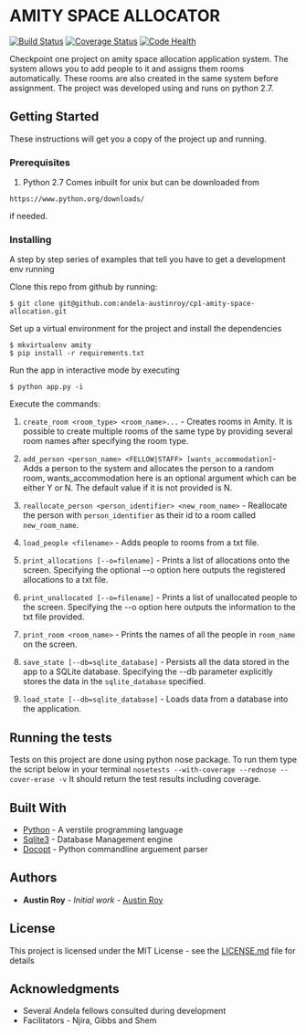 # AMITY SPACE ALLOCATOR

[![Build Status](https://travis-ci.org/andela-austinroy/cp1-amity-space-allocation.svg?branch=develop)](https://travis-ci.org/andela-austinroy/cp1-amity-space-allocation) [![Coverage Status](https://coveralls.io/repos/github/andela-austinroy/cp1-amity-space-allocation/badge.svg?branch=develop)](https://coveralls.io/github/andela-austinroy/cp1-amity-space-allocation?branch=develop) [![Code Health](https://landscape.io/github/andela-austinroy/cp1-amity-space-allocation/develop/landscape.svg?style=plastic)](https://landscape.io/github/andela-austinroy/cp1-amity-space-allocation/develop)

Checkpoint one project on amity space allocation application system. The system allows you to add people to it and assigns them rooms automatically. These rooms are also created in the same system before assignment. The project was developed using and runs on python 2.7.


## Getting Started

These instructions will get you a copy of the project up and running.

### Prerequisites

1. Python 2.7
Comes inbuilt for unix but can be downloaded from
```
https://www.python.org/downloads/
```
if needed.

### Installing

A step by step series of examples that tell you have to get a development env running

Clone this repo from github by running:

```
$ git clone git@github.com:andela-austinroy/cp1-amity-space-allocation.git
```

Set up a virtual environment for the project and install the dependencies

```
$ mkvirtualenv amity
$ pip install -r requirements.txt
```

Run the app in interactive mode by executing
```
$ python app.py -i
```

Execute the commands:

1. `create_room <room_type> <room_name>...` - Creates rooms in Amity. It is possible to create multiple rooms of the same type by providing several room names after specifying the room type.

2. `add_person <person_name> <FELLOW|STAFF> [wants_accommodation]`- Adds a person to the system and allocates the person to a random room, wants_accommodation here is an optional argument which can be either Y or N. The default value if it is not provided is N.

3. `reallocate_person <person_identifier> <new_room_name>` - Reallocate the person with `person_identifier` as their id to a room called `new_room_name`.

4. `load_people <filename>` - Adds people to rooms from a txt file.

5. `print_allocations [--o=filename]`  - Prints a list of allocations onto the screen. Specifying the optional --o option here outputs the registered allocations to a txt file.

6. `print_unallocated [--o=filename]` - Prints a list of unallocated people to the screen. Specifying the --o option here outputs the information to the txt file provided.

7. `print_room <room_name>` - Prints  the names of all the people in `room_name` on the screen.

8. `save_state [--db=sqlite_database]` - Persists all the data stored in the app to a SQLite database. Specifying the --db parameter explicitly stores the data in the `sqlite_database` specified.

9. `load_state [--db=sqlite_database]` - Loads data from a database into the application.


## Running the tests

Tests on this project are done using python nose package. To run them type the script below in your terminal
`nosetests --with-coverage --rednose --cover-erase -v`
It should return the test results including coverage.

## Built With

* [Python](http://www.python.org) - A verstile programming language
* [Sqlite3](https://sqlite.org/) - Database Management engine
* [Docopt](https://rdecopt.org) - Python commandline arguement parser

## Authors

* **Austin Roy** - *Initial work* - [Austin Roy](https://github.com/andela-austinroy)


## License

This project is licensed under the MIT License - see the [LICENSE.md](LICENSE.md) file for details

## Acknowledgments

* Several Andela fellows consulted during development
* Facilitators - Njira, Gibbs and Shem
